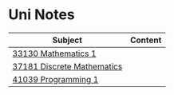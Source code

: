 # Uni Notes

| Subject                                                         	| Content 	|
|-----------------------------------------------------------------	|---------	|
| [33130 Mathematics 1](33130%20Mathematics%201.md)               	|         	|
| [37181 Discrete Mathematics](37181%20Discrete%20Mathematics.md) 	|         	|
| [41039 Programming 1](41039%20Programming%201.md)               	|         	|
